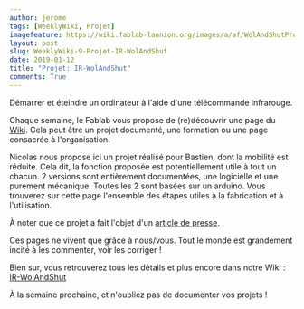 ```yaml
---
author: jerome
tags: [WeeklyWiki, Projet]
imagefeature: https://wiki.fablab-lannion.org/images/a/af/WolAndShutProto.jpg
layout: post
slug: WeeklyWiki-9-Projet-IR-WolAndShut
date: 2019-01-12
title: "Projet: IR-WolAndShut"
comments: True
---
```


Démarrer et éteindre un ordinateur à l'aide d'une télécommande infrarouge.

Chaque semaine, le Fablab vous propose de (re)découvrir une page du [Wiki](https://wiki.fablab-lannion.org). Cela peut être un projet documenté, une formation ou une page consacrée à l'organisation.

Nicolas nous propose ici un projet réalisé pour Bastien, dont la mobilité est réduite. Cela dit, la fonction proposée est potentiellement utile à tout un chacun.
2 versions sont entièrement documentées, une logicielle et une purement mécanique. Toutes les 2 sont basées sur un arduino. Vous trouverez sur cette page l'ensemble des étapes utiles à la fabrication et à l'utilisation.

À noter que ce projet a fait l'objet d'un [article de presse](https://www.letelegramme.fr/cotes-darmor/lannion/fablab-inventer-pour-mieux-vivre-le-handicap-02-02-2016-10942817.php).

Ces pages ne vivent que grâce à nous/vous. Tout le monde est grandement incité à les commenter, voir les corriger !

Bien sur, vous retrouverez tous les détails et plus encore dans notre Wiki : [IR-WolAndShut](https://wiki.fablab-lannion.org/index.php?title=IR-WolAndShut)

À la semaine prochaine, et n'oubliez pas de documenter vos projets !

